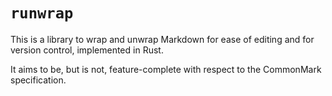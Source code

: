 # `runwrap`

This is a library to wrap and unwrap Markdown for ease of editing and
for version control, implemented in Rust.

It aims to be, but is not, feature-complete with respect to the
CommonMark specification.
